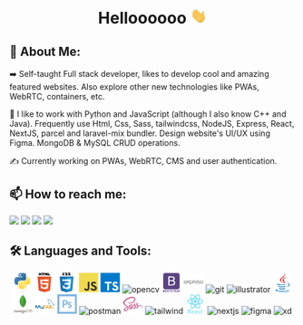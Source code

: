 <h1 align="center"> Helloooooo <img src="https://raw.githubusercontent.com/ProdexOne/ProdexOne/master/assets/Hi.gif" width="29px"></h1>

## 📜 About Me:

 ➡️ Self-taught Full stack developer, likes to develop cool and amazing featured websites. Also explore other new technologies like PWAs, WebRTC, containers, etc.

 📝 I like to work with Python and JavaScript (although I also know C++ and Java). Frequently use Html, Css, Sass, tailwindcss, NodeJS, Express, React, NextJS, parcel and laravel-mix bundler. Design website's UI/UX using Figma. MongoDB & MySQL CRUD operations.

 ✍️ Currently working on PWAs, WebRTC, CMS and user authentication.

## 📫 How to reach me:

[<img src="https://img.icons8.com/color/48/000000/twitter.png" width="35px"/>](https://twitter.com/)
[<img src="https://img.icons8.com/color/48/000000/linkedin.png" width="35px"/>](https://www.linkedin.com/)
[<img src="https://img.icons8.com/fluent/48/000000/instagram-new.png" width="35px"/>](https://www.instagram.com/)
<a href="mailto:abc@gmail.com"> <img src="https://img.icons8.com/fluent/48/000000/gmail.png" width="35px"/> </a>

<h2 align="left">🛠 Languages and Tools:</h2>

<p align="center"
<code>
  <img src="https://raw.githubusercontent.com/devicons/devicon/master/icons/python/python-original.svg" alt="python" width="35" height="35"/>
  <img src="https://raw.githubusercontent.com/devicons/devicon/master/icons/html5/html5-original-wordmark.svg" alt="html5" width="35" height="35"/>
  <img src="https://raw.githubusercontent.com/devicons/devicon/master/icons/css3/css3-original-wordmark.svg" alt="css3" width="35" height="35"/>
  <img src="https://raw.githubusercontent.com/devicons/devicon/master/icons/javascript/javascript-original.svg" alt="javascript" width="35" height="35"/>
  <img src="https://raw.githubusercontent.com/devicons/devicon/master/icons/typescript/typescript-original.svg" alt="typescript" width="35" height="35"/> 
  <!-- <img src="https://download.blender.org/branding/community/blender_community_badge_white.svg" alt="blender" width="35" height="35"/>  -->
  <img src="https://www.vectorlogo.zone/logos/opencv/opencv-icon.svg" alt="opencv" width="35" height="35"/> 
  <img src="https://raw.githubusercontent.com/devicons/devicon/master/icons/bootstrap/bootstrap-plain-wordmark.svg" alt="bootstrap" width="35" height="35"/>
  <!-- <img src="https://raw.githubusercontent.com/devicons/devicon/master/icons/cplusplus/cplusplus-original.svg" alt="cplusplus" width="35" height="35"/> -->  
  <!-- <img src="https://raw.githubusercontent.com/devicons/devicon/master/icons/django/django-original.svg" alt="django" width="35" height="35"/> -->
  <!-- <img src="https://raw.githubusercontent.com/devicons/devicon/master/icons/electron/electron-original.svg" alt="electron" width="35" height="35"/> -->
  <img src="https://raw.githubusercontent.com/devicons/devicon/master/icons/express/express-original-wordmark.svg" alt="express" width="35" height="35"/> 
  <!-- <img src="https://www.vectorlogo.zone/logos/firebase/firebase-icon.svg" alt="firebase" width="35" height="35"/> -->
  <img src="https://www.vectorlogo.zone/logos/git-scm/git-scm-icon.svg" alt="git" width="35" height="35"/>
  <!-- <img src="https://www.vectorlogo.zone/logos/heroku/heroku-icon.svg" alt="heroku" width="35" height="35"/> -->  
  <img src="https://www.vectorlogo.zone/logos/adobe_illustrator/adobe_illustrator-icon.svg" alt="illustrator" width="35" height="35"/>
  <img src="https://raw.githubusercontent.com/devicons/devicon/master/icons/java/java-original.svg" alt="java" width="35" height="35"/>  
  <img src="https://raw.githubusercontent.com/devicons/devicon/master/icons/mongodb/mongodb-original-wordmark.svg" alt="mongodb" width="35" height="35"/> 
  <img src="https://raw.githubusercontent.com/devicons/devicon/master/icons/mysql/mysql-original-wordmark.svg" alt="mysql" width="35" height="35"/> 
  <img src="https://raw.githubusercontent.com/devicons/devicon/master/icons/photoshop/photoshop-line.svg" alt="photoshop" width="35" height="35"/> 
  <img src="https://www.vectorlogo.zone/logos/getpostman/getpostman-icon.svg" alt="postman" width="35" height="35"/>  
  <img src="https://raw.githubusercontent.com/devicons/devicon/master/icons/sass/sass-original.svg" alt="sass" width="35" height="35"/> 
  <img src="https://www.vectorlogo.zone/logos/tailwindcss/tailwindcss-icon.svg" alt="tailwind" width="35" height="35"/> 
  <img src="https://raw.githubusercontent.com/devicons/devicon/master/icons/react/react-original-wordmark.svg" alt="react" width="35" height="35"/> 
  <img src="https://cdn.worldvectorlogo.com/logos/nextjs-3.svg" alt="nextjs" width="35" height="35"/>
  <!-- <img src="https://reactnative.dev/img/header_logo.svg" alt="reactnative" width="35" height="35"/>  -->
  <img src="https://www.vectorlogo.zone/logos/figma/figma-icon.svg" alt="figma" width="35" height="35"/>
  <img src="https://cdn.worldvectorlogo.com/logos/adobe-xd.svg" alt="xd" width="35" height="35"/>

<!--
**ProdexOne/ProdexOne** is a ✨ _special_ ✨ repository because its `README.md` (this file) appears on your GitHub profile.

Here are some ideas to get you started:

- 🔭 I’m currently working on ...
- 🌱 I’m currently learning ...
- 👯 I’m looking to collaborate on ...
- 🤔 I’m looking for help with ...
- 💬 Ask me about ...
- 📫 How to reach me: ...
- 😄 Pronouns: ...
- ⚡ Fun fact: ...
-->

